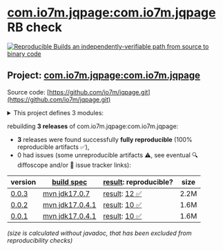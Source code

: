 [com.io7m.jqpage:com.io7m.jqpage](https://central.sonatype.com/artifact/com.io7m.jqpage/com.io7m.jqpage/versions) RB check
=======

[![Reproducible Builds](https://reproducible-builds.org/images/logos/rb.svg) an independently-verifiable path from source to binary code](https://reproducible-builds.org/)

## Project: [com.io7m.jqpage:com.io7m.jqpage](https://central.sonatype.com/artifact/com.io7m.jqpage/com.io7m.jqpage/versions)

Source code: [https://github.com/io7m/jqpage.git](https://github.com/io7m/jqpage.git)

<details><summary>This project defines 3 modules:</summary>

* [com.io7m.jqpage:com.io7m.jqpage](https://central.sonatype.com/artifact/com.io7m.jqpage/com.io7m.jqpage/0.0.3)
* [com.io7m.jqpage:com.io7m.jqpage.core](https://central.sonatype.com/artifact/com.io7m.jqpage/com.io7m.jqpage.core/0.0.3)
* [com.io7m.jqpage:com.io7m.jqpage.tests](https://central.sonatype.com/artifact/com.io7m.jqpage/com.io7m.jqpage.tests/0.0.3)
</details>

rebuilding **3 releases** of com.io7m.jqpage:com.io7m.jqpage:
- **3** releases were found successfully **fully reproducible** (100% reproducible artifacts :white_check_mark:),
- 0 had issues (some unreproducible artifacts :warning:, see eventual :mag: diffoscope and/or :memo: issue tracker links):

| version | [build spec](/BUILDSPEC.md) | [result](https://reproducible-builds.org/docs/jvm/): reproducible? | size |
| -- | --------- | ------ | -- |
| [0.0.3](https://central.sonatype.com/artifact/com.io7m.jqpage/com.io7m.jqpage/0.0.3/pom) | [mvn jdk17.0.7](com.io7m.jqpage-0.0.3.buildspec) | [result](com.io7m.jqpage-0.0.3.buildinfo): [12 :white_check_mark: ](com.io7m.jqpage-0.0.3.buildcompare) | 2.2M |
| [0.0.2](https://central.sonatype.com/artifact/com.io7m.jqpage/com.io7m.jqpage/0.0.2/pom) | [mvn jdk17.0.4.1](com.io7m.jqpage-0.0.2.buildspec) | [result](com.io7m.jqpage-0.0.2.buildinfo): [10 :white_check_mark: ](com.io7m.jqpage-0.0.2.buildcompare) | 1.6M |
| [0.0.1](https://central.sonatype.com/artifact/com.io7m.jqpage/com.io7m.jqpage/0.0.1/pom) | [mvn jdk17.0.4.1](com.io7m.jqpage-0.0.1.buildspec) | [result](com.io7m.jqpage-0.0.1.buildinfo): [10 :white_check_mark: ](com.io7m.jqpage-0.0.1.buildcompare) | 1.6M |

<i>(size is calculated without javadoc, that has been excluded from reproducibility checks)</i>
